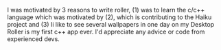 I was motivated by 3 reasons to write roller, 
(1) was to learn the c/c++ language which was motivated by (2),
which is contributing to the Haiku project and (3)
Ii like to see several wallpapers in one day on my Desktop
Roller is my first c++ app ever.
 I'd appreciate any advice or code from experienced devs.
